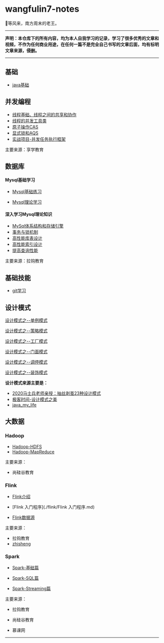 # wangfulin7-notes

🎈等风来，南方周末的老王。

---

**声明：本仓库下的所有内容，均为本人自我学习的记录，学习了很多优秀的文章和视频，不作为任何商业用途，在任何一篇不是完全自己书写的文章后面，均有标明文章来源，侵删。**

---

## 基础

- [java基础](https://github.com/wangfulin7/wangfulin7-notes/blob/master/2019-08-18-JAVA%E5%9F%BA%E7%A1%80.md)

## 并发编程

- [线程基础、线程之间的共享和协作](./并发编程/线程基础、线程之间的共享和协作.md)
- [线程的并发工具类](./并发编程/线程的并发工具类.md)
- [原子操作CAS](./并发编程/原子操作CAS.md)
- [显式锁和AQS](./并发编程/显式锁和AQS.md)
- [实战项目-并发任务执行框架](./并发编程/实战项目-并发任务执行框架.md)

主要来源：享学教育

## 数据库

#### Mysql基础学习

- [Mysql基础练习](./数据库/Mysql基础练习.md)

- [Mysql理论学习](./数据库/Mysql理论学习.md)

#### 深入学习Mysql理论知识

- [MySql体系结构和存储引擎](./数据库/深入学习Mysql理论知识/MySql体系结构和存储引擎.md)
- [事务与锁机制](./数据库/深入学习Mysql理论知识/事务与锁机制.md)
- [高性能库表设计](./数据库/深入学习Mysql理论知识/高性能库表设计.md)
- [高性能索引设计](./数据库/深入学习Mysql理论知识/高性能索引设计.md)
- [提高查询性能](./数据库/深入学习Mysql理论知识/提高查询性能.md)

主要来源：拉钩教育

## 基础技能

- [git学习](./基本技能/git学习.md)

## 设计模式

[设计模式之--单例模式](./设计模式/设计模式之--单例模式.md)

[设计模式之--策略模式](./设计模式/设计模式之--策略模式.md)

[设计模式之--工厂模式](./设计模式/设计模式之--工厂模式.md)

[设计模式之--门面模式](./设计模式/设计模式之--门面模式.md)

[设计模式之--调停模式](./设计模式/设计模式之--调停模式.md)

[设计模式之--装饰模式](./设计模式/设计模式之--装饰模式.md)

**设计模式来源主要是：**

- [2020马士兵老师亲授：抽丝剥茧23种设计模式](https://www.bilibili.com/video/BV1ik4y1d7Fe?from=search&seid=6329384108744441104)
- [极客时间-设计模式之美](https://time.geekbang.org/column/intro/100039001)
- [java_my_life](https://www.cnblogs.com/java-my-life/)


## 大数据

### Hadoop

- [Hadoop-HDFS](./hadoop/Hadoop-HDFS.md)
- [Hadoop-MapReduce](./hadoop/Hadoop-MapReduce.md)

主要来源：

- 尚硅谷教育

### Flink

- [Flink介绍](./flink/Flink介绍.md)

- [Flink 入门程序](./flink/Flink 入门程序.md)

- [Flink数据源](./flink/Flink数据源.md)  

主要来源：

- 拉钩教育
- [zhisheng](http://www.54tianzhisheng.cn/)



### Spark

- [Spark-基础篇](./spark/Spark-基础篇.md)

- [Spark-SQL篇](./spark/Spark-SQL篇.md)
- [Spark-Streaming篇](./spark/Spark-Streaming篇.md)

主要来源：

- 拉钩教育
- 尚硅谷教育

- 慕课网

---

